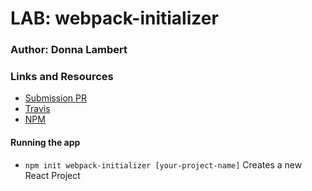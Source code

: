 # LAB: webpack-initializer

### Author: Donna Lambert

### Links and Resources
* [Submission PR](https://github.com/401-advanced-javascript-donna/webpack-initializer/pull/1)
* [Travis](https://travis-ci.com/401-advanced-javascript-donna/webpack-initializer)
* [NPM](https://www.npmjs.com/package/webpack-initializer)


#### Running the app
  * `npm init webpack-initializer [your-project-name]` Creates a new React Project

